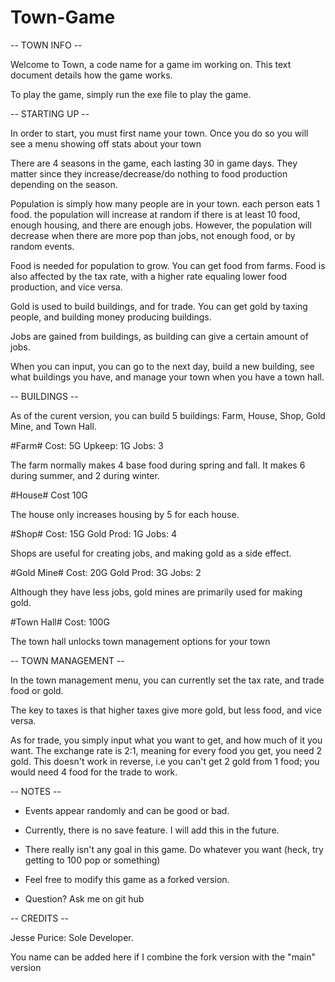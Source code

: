 # Town-Game

-- TOWN INFO --

Welcome to Town, a code name for a game im working on. This text document details how the game works.

To play the game, simply run the exe file to play the game.

-- STARTING UP --

In order to start, you must first name your town. Once you do so you will see a menu showing off stats about your town

There are 4 seasons in the game, each lasting 30 in game days. They matter since they increase/decrease/do nothing to food production depending on the season.

Population is simply how many people are in your town. each person eats 1 food. the population will increase at random if there is at least 10 food, enough housing, and there 
are enough jobs. However, the population will decrease when there are more pop than jobs, not enough food, or by random events.

Food is needed for population to grow. You can get food from farms. Food is also affected by the tax rate, with a higher rate equaling lower food production, and vice versa.

Gold is used to build buildings, and for trade. You can get gold by taxing people, and building money producing buildings.

Jobs are gained from buildings, as building can give a certain amount of jobs.

When you can input, you can go to the next day, build a new building, see what buildings you have, and manage your town when you have a town hall.

-- BUILDINGS --

As of the curent version, you can build 5 buildings: Farm, House, Shop, Gold Mine, and Town Hall.

#Farm#
Cost: 5G
Upkeep: 1G
Jobs: 3

The farm normally makes 4 base food during spring and fall. It makes 6 during summer, and 2 during winter.

#House#
Cost 10G

The house only increases housing by 5 for each house.

#Shop#
Cost: 15G
Gold Prod: 1G
Jobs: 4

Shops are useful for creating jobs, and making gold as a side effect.

#Gold Mine#
Cost: 20G
Gold Prod: 3G
Jobs: 2

Although they have less jobs, gold mines are primarily used for making gold.

#Town Hall#
Cost: 100G

The town hall unlocks town management options for your town

-- TOWN MANAGEMENT --

In the town management menu, you can currently set the tax rate, and trade food or gold.

The key to taxes is that higher taxes give more gold, but less food, and vice versa.

As for trade, you simply input what you want to get, and how much of it you want. The exchange rate is 2:1, meaning for every food you get, you need 2 gold. 
This doesn't work in reverse, i.e you can't get 2 gold from 1 food; you would need 4 food for the trade to work.

-- NOTES --

* Events appear randomly and can be good or bad.

* Currently, there is no save feature. I will add this in the future.

* There really isn't any goal in this game. Do whatever you want (heck, try getting to 100 pop or something)

* Feel free to modify this game as a forked version.

* Question? Ask me on git hub

-- CREDITS --

Jesse Purice: Sole Developer.

You name can be added here if I combine the fork version with the "main" version
